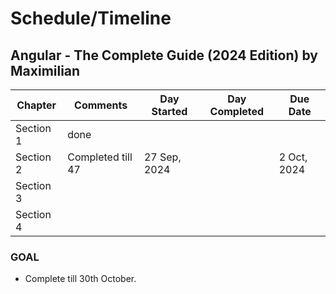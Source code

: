 # Schedule/Timeline

## Angular - The Complete Guide (2024 Edition) by Maximilian


| Chapter  | Comments | Day Started | Day Completed | Due Date
| ------------- | ------------- | ------------- | ------------- | ------------- |
| Section 1  | done  |
| Section 2  | Completed till 47 | 27 Sep, 2024 | | 2 Oct, 2024
| Section 3  |    |
| Section 4  |    |



### GOAL
- Complete till 30th October.